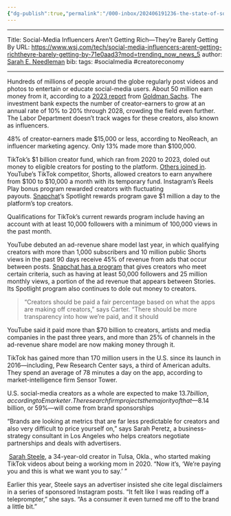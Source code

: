 ```yaml
---
{"dg-publish":true,"permalink":"/000-inbox/202406191236-the-state-of-social-media-influencer-compensation-in-2024/","created":"2024-06-19T12:36:21.000-04:00","updated":"2025-03-20T14:33:36.000-04:00"}
---
```


---

Title: Social-Media Influencers Aren’t Getting Rich—They’re Barely Getting By
URL: https://www.wsj.com/tech/social-media-influencers-arent-getting-richtheyre-barely-getting-by-71e0aad3?mod=trending_now_news_5
author: [Sarah E. Needleman](https://www.wsj.com/news/author/sarah-e-needleman)
bib:
tags: #socialmedia #creatoreconomy

---


Hundreds of millions of people around the globe regularly post videos and photos to entertain or educate social-media users. About 50 million earn money from it, according to a [2023 report](https://www.goldmansachs.com/intelligence/pages/the-creator-economy-could-approach-half-a-trillion-dollars-by-2027.html) from [Goldman Sachs](https://www.wsj.com/market-data/quotes/GS). The investment bank expects the number of creator-earners to grow at an annual rate of 10% to 20% through 2028, crowding the field even further. The Labor Department doesn’t track wages for these creators, also known as influencers.

48% of creator-earners made $15,000 or less, according to NeoReach, an influencer marketing agency. Only 13% made more than $100,000.

TikTok’s $1 billion creator fund, which ran from 2020 to 2023, doled out money to eligible creators for posting to the platform. [Others joined in](https://www.wsj.com/articles/facebook-to-pay-content-creators-more-than-1-billion-through-2022-11626292301?mod=article_inline). YouTube’s TikTok competitor, Shorts, allowed creators to earn anywhere from $100 to $10,000 a month with its temporary fund. Instagram’s Reels Play bonus program rewarded creators with fluctuating payouts. [Snapchat](https://www.wsj.com/market-data/quotes/SNAP)’s Spotlight rewards program gave $1 million a day to the platform’s top creators.

Qualifications for TikTok’s current rewards program include having an account with at least 10,000 followers with a minimum of 100,000 views in the past month.

YouTube debuted an ad-revenue share model last year, in which qualifying creators with more than 1,000 subscribers and 10 million public Shorts views in the past 90 days receive 45% of revenue from ads that occur between posts. [Snapchat has a program](https://www.wsj.com/articles/snaps-push-to-tempt-creators-seems-to-be-working-1387f6f6?mod=article_inline) that gives creators who meet certain criteria, such as having at least 50,000 followers and 25 million monthly views, a portion of the ad revenue that appears between Stories. Its Spotlight program also continues to dole out money to creators.

> “Creators should be paid a fair percentage based on what the apps are making off creators,” says Carter. “There should be more transparency into how we’re paid, and it should

YouTube said it paid more than $70 billion to creators, artists and media companies in the past three years, and more than 25% of channels in the ad-revenue share model are now making money through it.

TikTok has gained more than 170 million users in the U.S. since its launch in 2016—including, Pew Research Center says, a third of American adults. They spend an average of 78 minutes a day on the app, according to market-intelligence firm Sensor Tower.

U.S. social-media creators as a whole are expected to make $13.7 billion, according to Emarketer. The research firm projects the majority of that—$8.14 billion, or 59%—will come from brand sponsorships

“Brands are looking at metrics that are far less predictable for creators and also very difficult to price yourself on,” says Sarah Peretz, a business-strategy consultant in Los Angeles who helps creators negotiate partnerships and deals with advertisers.

 [Sarah Steele](https://www.tiktok.com/@thecorporatemama?lang=en), a 34-year-old creator in Tulsa, Okla., who started making TikTok videos about being a working mom in 2020. “Now it’s, ‘We’re paying you and this is what we want you to say.’ ”

Earlier this year, Steele says an advertiser insisted she cite legal disclaimers in a series of sponsored Instagram posts. “It felt like I was reading off a teleprompter,” she says. “As a consumer it even turned me off to the brand a little bit.”

